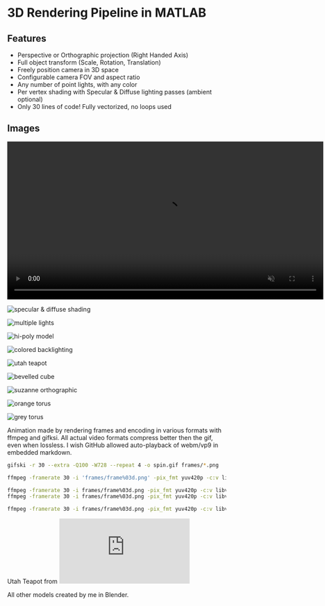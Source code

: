 # 3D Rendering Pipeline in MATLAB

## Features
- Perspective or Orthographic projection (Right Handed Axis)
- Full object transform (Scale, Rotation, Translation)
- Freely position camera in 3D space
- Configurable camera FOV and aspect ratio
- Any number of point lights, with any color
- Per vertex shading with Specular & Diffuse lighting passes (ambient optional)
- Only 30 lines of code! Fully vectorized, no loops used

## Images

<video autoplay muted width="728" src="https://github.com/user-attachments/assets/8239f0e4-b806-4626-a500-0c82bb611e49"></video>

![specular & diffuse shading](images/sphere_phong.png)

![multiple lights](images/sphere_studio.png)

![hi-poly model](images/suzanne_studio.png)

![colored backlighting](images/suzanne_backlit.png)

![utah teapot](images/teapot_studio.png)

![bevelled cube](images/cube_backlit.png)

![suzanne orthographic](images/suzanne_ortho_colored_lights.png)

![orange torus](images/torus_orange.png)

![grey torus](images/torus.png)


Animation made by rendering frames and encoding in various formats with ffmpeg and gifksi.
All actual video formats compress better then the gif, even when lossless. I wish GitHub 
allowed auto-playback of webm/vp9 in embedded markdown.
```bash
gifski -r 30 --extra -Q100 -W728 --repeat 4 -o spin.gif frames/*.png

ffmpeg -framerate 30 -i 'frames/frame%03d.png' -pix_fmt yuv420p -c:v libx264 -preset veryslow -crf 18 -movflags +faststart -vf "pad=ceil(iw/2)*2:ceil(ih/2)*2" spin.mp4

ffmpeg -framerate 30 -i frames/frame%03d.png -pix_fmt yuv420p -c:v libvpx-vp9 -b:v 0 -crf 31 -pass 1 -f null /dev/null && \
ffmpeg -framerate 30 -i frames/frame%03d.png -pix_fmt yuv420p -c:v libvpx-vp9 -b:v 0 -crf 31 -pass 2 images/spin-2pass.webm

ffmpeg -framerate 30 -i frames/frame%03d.png -pix_fmt yuv420p -c:v libvpx-vp9 -lossless 1 images/spin-lossless.webm
```

Utah Teapot from ![Wikipedia, under CC0 Public Domain](https://wikipedia.org/wiki/File%3AUtah_teapot_%28solid%29.stl)

All other models created by me in Blender.
